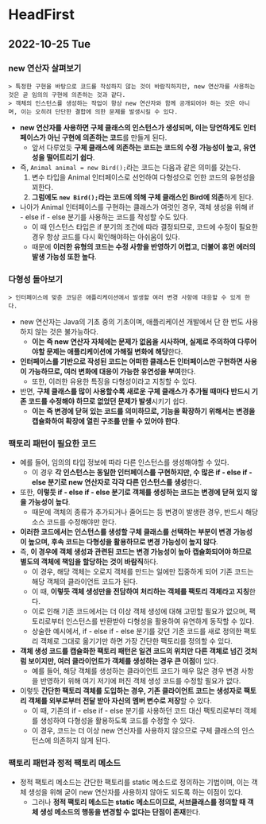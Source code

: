 # HeadFirst
## 2022-10-25 Tue

### new 연산자 살펴보기
```
> 특정한 구현을 바탕으로 코드를 작성하지 않는 것이 바람직하지만, new 연산자를 사용하는 것은 곧 임의의 구현에 의존하는 것과 같다.
> 객체의 인스턴스를 생성하는 작업이 항상 new 연산자와 함께 공개되어야 하는 것은 아니며, 이는 오히려 단단한 결합에 의한 문제를 발생시킬 수 있다. 
```
* **new 연산자를 사용하면 구체 클래스의 인스턴스가 생성되며, 이는 당연하게도 인터페이스가 아닌 구현에 의존하는 코드**를 만들게 된다.
  * 앞서 다루었듯 **구체 클래스에 의존하는 코드는 코드의 수정 가능성이 높고, 유연성을 떨어트리기 쉽다**.
* 즉, `Animal animal = new Bird();`라는 코드는 다음과 같은 의미를 갖는다.
  1. 변수 타입을 Animal 인터페이스로 선언하여 다형성으로 인한 코드의 유현성을 꾀한다.
  2. **그럼에도 `new Bird();`라는 코드에 의해 구체 클래스인 Bird에 의존**하게 된다.
* 나아가 Animal 인터페이스를 구현하는 클래스가 여럿인 경우, 객체 생성을 위해 if - else if - else 분기를 사용하는 코드를 작성할 수도 있다.
  * 이 때 인스턴스 타입은 if 분기의 조건에 따라 결정되므로, 코드에 수정이 필요한 경우 항상 코드를 다시 확인해야하는 아쉬움이 있다.
  * 때문에 **이러한 유형의 코드는 수정 사항을 반영하기 어렵고, 더불어 휴먼 에러의 발생 가능성 또한 높다**.

### 다형성 돌아보기
```
> 인터페이스에 맞춘 코딩은 애플리케이션에서 발생할 여러 변경 사항에 대응할 수 있게 한다.
```
* new 연산자는 Java의 기초 중의 기초이며, 애플리케이션 개발에서 단 한 번도 사용하지 않는 것은 불가능하다.
  * **이는 즉 new 연산자 자체에는 문제가 없음을 시사하며, 실제로 주의하여 다루어야할 문제는 애플리케이션에 가해질 변화에 해당**한다.
* **인터페이스를 기반으로 작성된 코드는 어떠한 클래스든 인터페이스만 구현하면 사용이 가능하므로, 여러 변화에 대응이 가능한 유연성을 부여**한다.
  * 또한, 이러한 유용한 특징을 다형성이라고 지칭할 수 있다. 
* 반면, **구체 클래스를 많이 사용할수록 새로운 구체 클래스가 추가될 때마다 반드시 기존 코드를 수정해야 하므로 없었던 문제가 발생**시키기 쉽다.
  * **이는 즉 변경에 닫혀 있는 코드를 의미하므로, 기능을 확장하기 위해서는 변경을 캡슐화하여 확장에 열린 구조를 만들 수 있어야 한다**.

### 팩토리 패턴이 필요한 코드
* 예를 들어, 임의의 타입 정보에 따라 다른 인스턴스를 생성해야할 수 있다.
  * 이 경우 **각 인스턴스는 동일한 인터페이스를 구현하지만, 수 많은 if - else if - else 분기로 new 연산자로 각각 다른 인스턴스를 생성**한다.
* 또한, **이렇듯 if - else if - else 분기로 객체를 생성하는 코드는 변경에 닫혀 있지 않을 가능성이 높다**.
  * 때문에 객체의 종류가 추가되거나 줄어드는 등 변경이 발생한 경우, 반드시 해당 소스 코드를 수정해야만 한다.
* **이러한 코드에서는 인스턴스를 생성할 구체 클래스를 선택하는 부분이 변경 가능성이 높으며, 후속 코드는 다형성을 활용하므로 변경 가능성이 높지 않다**.
* 즉, **이 경우에 객체 생성과 관련된 코드는 변경 가능성이 높아 캡슐화되어야 하므로 별도의 객체에 책임을 할당하는 것이 바람직**하다. 
  * 이 경우, 해당 객체는 오로지 객체를 만드는 일에만 집중하게 되어 기존 코드는 해당 객체의 클라이언트 코드가 된다.
  * 이 때, **이렇듯 객체 생성만을 전담하여 처리하는 객체를 팩토리 객체라고 지칭**한다.
  * 이로 인해 기존 코드에서는 더 이상 객체 생성에 대해 고민할 필요가 없으며, 팩토리로부터 인스턴스를 반환받아 다형성을 활용하여 유연하게 동작할 수 있다.
  * 상술한 예시에서, if - else if - else 분기를 갖던 기존 코드를 새로 정의한 팩토리 객체로 그대로 옮기기만 하면 가장 간단한 팩토리를 정의할 수 있다.
* **객체 생성 코드를 캡슐화한 팩토리 패턴은 일견 코드의 위치만 다른 객체로 넘긴 것처럼 보이지만, 여러 클라이언트가 객체를 생성하는 경우 큰 이점**이 있다.
  * 예를 들어, 해당 객체를 생성하는 클라이언트 코드가 매우 많은 경우 변경 사항을 반영하기 위해 여기 저기에 퍼진 객체 생성 코드를 수정할 필요가 없다.
* 이렇듯 **간단한 팩토리 객체를 도입하는 경우, 기존 클라이언트 코드는 생성자로 팩토리 객체를 외부로부터 전달 받아 자신의 멤버 변수로 저장**할 수 있다.
  * 이 때, 기존의 if - else if - else 분기를 사용하던 코드 대신 팩토리로부터 객체를 생성하여 다형성을 활용하도록 코드를 수정할 수 있다.
  * 이 경우, 코드는 더 이상 new 연산자를 사용하지 않으므로 구체 클래스의 인스턴스에 의존하지 않게 된다.

### 팩토리 패턴과 정적 팩토리 메소드
* 정적 팩토리 메소드는 간단한 팩토리를 static 메소드로 정의하는 기법이며, 이는 객체 생성을 위해 굳이 new 연산자를 사용하지 않아도 되도록 하는 이점이 있다.
  * 그러나 **정적 팩토리 메소드는 static 메소드이므로, 서브클래스를 정의할 때 객체 생성 메소드의 행동을 변경할 수 없다는 단점이 존재**한다.